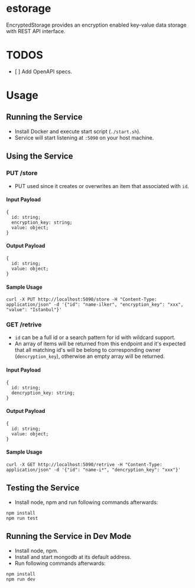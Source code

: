 # estorage
EncryptedStorage provides an encryption enabled key-value data storage with REST API interface.

# TODOS
- [ ] Add OpenAPI specs.

# Usage
## Running the Service
* Install Docker and execute start script (`./start.sh`).
* Service will start listening at `:5090` on your host machine.

## Using the Service
### PUT /store
- PUT used since it creates or overwrites an item that associated with `id`.
#### Input Payload
```
{
  id: string;
  encryption_key: string;
  value: object;
}
```
#### Output Payload
```
{
  id: string;
  value: object;
}
```
#### Sample Usage
```
curl -X PUT http://localhost:5090/store -H "Content-Type: application/json" -d '{"id": "name-ilker", "encryption_key": "xxx", "value": "Istanbul"}'
```

### GET /retrive
- `id` can be a full id or a search pattern for id with wildcard support.
- An array of items will be returned from this endpoint and it's expected that all matching id's will be belong to corresponding owner (`dencryption_key`), otherwise an empty array will be returned.
#### Input Payload
```
{
  id: string;
  dencryption_key: string;
}
```
#### Output Payload
```
{
  id: string;
  value: object;
}
```
#### Sample Usage
```
curl -X GET http://localhost:5090/retrive -H "Content-Type: application/json" -d '{"id": "name-i*", "dencryption_key": "xxx"}'
```

## Testing the Service
- Install node, npm and run following commands afterwards:
```
npm install
npm run test
```

## Running the Service in Dev Mode
- Install node, npm.
- Install and start mongodb at its default address.
- Run following commands afterwards:
```
npm install
npm run dev
```
